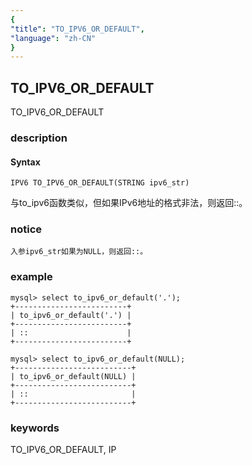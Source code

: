 ```yaml
---
{
"title": "TO_IPV6_OR_DEFAULT",
"language": "zh-CN"
}
---
```


<!-- 
Licensed to the Apache Software Foundation (ASF) under one
or more contributor license agreements.  See the NOTICE file
distributed with this work for additional information
regarding copyright ownership.  The ASF licenses this file
to you under the Apache License, Version 2.0 (the
"License"); you may not use this file except in compliance
with the License.  You may obtain a copy of the License at
  http://www.apache.org/licenses/LICENSE-2.0
Unless required by applicable law or agreed to in writing,
software distributed under the License is distributed on an
"AS IS" BASIS, WITHOUT WARRANTIES OR CONDITIONS OF ANY
KIND, either express or implied.  See the License for the
specific language governing permissions and limitations
under the License.
-->

## TO_IPV6_OR_DEFAULT

<version since="dev">

TO_IPV6_OR_DEFAULT

</version>

### description

#### Syntax

`IPV6 TO_IPV6_OR_DEFAULT(STRING ipv6_str)`

与to_ipv6函数类似，但如果IPv6地址的格式非法，则返回::。

### notice

`入参ipv6_str如果为NULL，则返回::。`

### example

```
mysql> select to_ipv6_or_default('.');
+-------------------------+
| to_ipv6_or_default('.') |
+-------------------------+
| ::                      |
+-------------------------+

mysql> select to_ipv6_or_default(NULL);
+--------------------------+
| to_ipv6_or_default(NULL) |
+--------------------------+
| ::                       |
+--------------------------+
```

### keywords

TO_IPV6_OR_DEFAULT, IP
